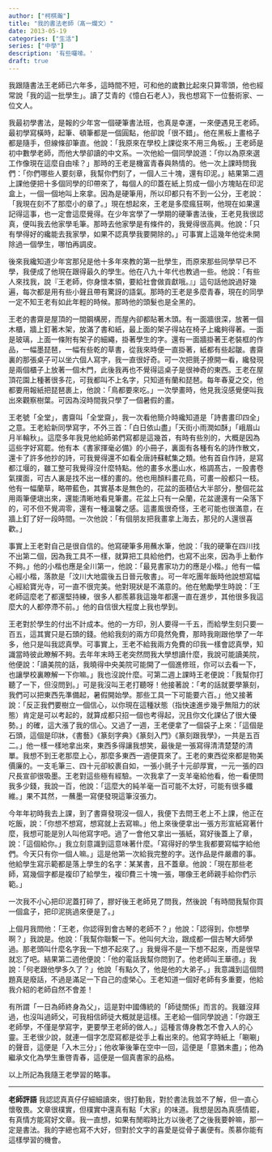 ```yaml
---
author: ["柯棋瀚"]
title: "我的書法老師（髙一爛文）"
date: 2013-05-19
categories: ["生活"]
series: ["中學"]
description: '有些囉嗦。'
draft: true
---
```


我跟隨書法王老師已六年多，這時間不短，可和他的歲數比起來只算零頭，他也經常說「我的這一批學生」。讀了艾青的《憶白石老人》，我也想寫下一位藝術家、一位文人。

我最初學書法，是報的少年宮一個硬筆書法班，也真是幸運，一來便遇見王老師。最初學寫橫時，起筆、頓筆都是一個圓點，他卻說「很不錯」。他在黑板上畫格子都是隨手，但線條卻筆直。他說：「我原來在學校上課從來不用三角板。」王老師是初中數學老師，而他大學卻讀的中文系。一次他給一個同學說道：「你以為原來選工作像現在這麼自由嗦？」那時的王老是機富青春與熱情的。他一次上課時問我們：「你們哪些人要刻章，我幫你們刻了，一個人三十塊，還有印泥。」結果第二週上課他便把十多個同學的印帶來了，每個人的印蓋在紙上剪成一個小方塊貼在印泥盒上，一個一個地叫上來拿。因為是硬筆用，所以印都只有不到一公分，王老說：「我現在刻不了那麼小的章了。」現在想起來，王老是多麼瘋狂啊，他現在如果還記得這事，也一定會這麼覺得。在少年宮學了一學期的硬筆書法後，王老見我很認真，便叫我去他家學毛筆。那時去他家學是有條件的，我覺得很高興。他說：「只有學得好的纔能去我家學，如果不認真學我要開除的。」可事實上這幾年他從未開除過一個學生，哪怕再調皮。

後來我纔知道少年宮那兒是他十多年來教的第一批學生，而原來那些同學早已不學，我便成了他現在跟得最久的學生。他在八九十年代也教過一些。他說：「有些人來找我，說『王老師，你身懷本領，要給社會做貢獻哦。』」這句話他說過好幾遍，每次都是用有些小聲且帶有驚訝的語氣。那時的王老是多麼青春，現在的同學一定不知王老有如此年輕的時候。那時他的頭髮也是全黑的。

王老的書齋是屋頂的一間鋼構房，而屋內卻都貼著木頭。有一面牆很深，放著一個木櫃，牆上釘著木架，放滿了書和紙，最上面的架子得站在椅子上纔夠得著。一面是玻璃，上面一條附有架子的細繩，掛著學生的字。還有一面牆掛著王老裝框的作品，一幅墨琵琶，一幅有些乾的草書，從我來時便一直掛著，紙都有些起皺。書齋裏的那張桌子可以坐六個人寫字，我一直很好奇。可一次把氈子撩開一看，纔發現是兩個櫃子上放著一個木門，此後我再也不覺得這桌子是很神奇的東西。王老在屋頂花園上種著很多花，可我都叫不上名字，只知道有蘭和琵琶。每年春夏之交，他都要用報紙把琵琶裹上，他說：「鳥都要來吃。」一次學畫時，他見我沒感覺便叫我出來觀察樹葉。可因為沒時間我只學了一個暑假的畫。

王老號「全堂」，書齋叫「全堂齋」，我一次看他簡介時纔知道是「詩書畫印四全」之意。王老給新同學寫字，不外三首：「白日依山盡」「天街小雨潤如酥」「峨眉山月半輪秋」。這麼多年我見他給師弟們寫都是這幾首，有時有些別的，大概是因為這些字好寫罷。他有本《書家揮毫必備》的小冊子，裏面有各種有名的詩作散文，還卡了許多他抄的詩，可我覺得還不如看全唐詩蘇軾集之類。他有首自作詩，是寫都江堰的，雖工整可我覺得沒什麼特點。他的畫多水墨山水，格調髙古，一股書卷氣撲面，可古人裏是找不出一樣的畫的。他也用顏料畫花鳥，可畫一般都只一枝。他有一幅蘭草，略帶藍色，其實基本是無色的，花盆的面積佔大半部分，整個花盆用兩筆便塡出來，還能清晰地看見筆畫。花盆上只有一朵蘭，花盆邊還有一朵落下的，可不但不覺凋零，還有一種溫馨之感。這畫風很奇怪，王老可能也很滿意，在牆上釘了好一段時間。一次他說：「有個朋友把我畫拿上海去，那兒的人還很喜歡。」

事實上王老對自己是很自信的。他寫硬筆多用蘸水筆，他說：「我的硬筆在四川找不出第二個，因為我工具不一樣，就算把工具給他們，也寫不出來，因為手上動作不夠。」他的小楷也應是全川第一，他說：「最見書家功力的應是小楷。」他有一幅心經小楷，落款是「汶川大地震後五日晉元敬書」。可一年吃團年飯時他說想寫幅心經給寶光寺，可一直不很完美。他對現狀是不滿意的。他在勉勵學生時說：「王老師這麼老了都還堅持練，很多人都羨慕我這幾年都還一直在進步，其他很多我這麼大的人都停滯不前。」他的自信很大程度上我也學到。

王老對於學生的付出不計成本。他的一方印，別人要得一千五，而給學生刻只要一百五，這其實只是石頭的錢。他給我刻的兩方印竟然免費，那時我剛跟他學了一年多，他只是叫我認真學。可事實上，王老不給我兩方免費的印我一樣會認真學，知識當時彼此瞭解不夠。去年年末時王老突然問我大學想讀什麼，我說可能讀美院，他便說：「讀美院的話，我曉得中央美院可能開了一個進修班，你可以去看一下，也讓學校裏瞭解一下你嘛。」我也沒說什麼。可第二週上課時王老便說：「我幫你打聽了一下，但沒問到。」可是我沒叫王老打聽呀！他接著說：「考的話就要學篆刻，我們可以把東西先準備起，暑假開始學。那些工具一下可能要六百。」他又接著說：「反正我們要樹立一個信心，以你現在這種狀態（指快速進步幾乎無阻力的狀態）肯定是可以考起的，就算成都只招一個也考得起，況且你文化課佔了很大優勢。」的確，這大漲了我的信心。又過了一週，王老便拿了一個袋子上來：「這個是石頭，這個是印牀，《書藝》《篆刻字典》《篆刻入門》《篆刻跟我學》，一共是五百二。」他一樣一樣地拿出來，東西多得讓我想笑，最後是一張寫得清清楚楚的清單。我想不到王老那麼上心，那麼多東西一週便買來了。王老的東西從來都是物美價廉的。一支毛筆三、四十元卻絞裹自如，一張小氈子十元卻厚實，一元一張的四尺長宣卻很吸墨。王老對這些極有經驗。一次我拿了一支羊毫給他看，他一看便問我多少錢，我說一百，他說：「這麼大的純羊毫一百可能不太好，可能有很多纖維。」果不其然，一蘸墨一寫便發現這筆沒張力。

今年年初時我去上課，到了書齋發現沒一個人，我便下去問王老上不上課，他正在吃飯，說：「你想不想寫，想寫就上去寫嘛。」他上來後便拿出一張方形宣紙寫著什麼，我想可能是別人叫他寫字吧。過了一會他又拿出一張紙，寫好後蓋上了章，說：「這個給你。」我立刻意識到這意味著什麼。「寫得好的學生我都要寫幅字給他們。今天只有你一個人嘛。」這是他第一次給我完整的字。送作品是件嚴肅的事。他給學生寫示範都是落上學生的名字：某某書，且不蓋章。他說：「現在那些老師，寫幾個字都是複印了給學生，複印費三十塊一張，哪像王老師親手給你們示範。」

一次我不小心把印泥蓋打碎了，膠好後王老師見了問我，然後說「有時間我幫你買一個盒子，把印泥挑過來便是了。」

上個月我問他：「王老，你認得到會古琴的老師不？」他說：「認得到，你想學啊？」我說是。他說：「我幫你聯繫一下。他叫何大治，跟成都一個古琴大師學過。那老頭叫什麼名字我一下想不起來了。」我覺得不是一下想不起來，而是很早就忘了吧。結果第二週他便說：「他的電話我幫你問到了。他老師叫王華德。」我說：「何老跟他學多久了？」他說「有點久了，他是他的大弟子。」我意識到這個問題真是廢話，不過是滿足一下自己的虛榮心。王老知道一個好老師有多重要，他給我介紹的老師自然不會差！

有所謂「一日為師終身為父」，這是對中國傳統的「師徒關係」而言的。我雖沒拜過，也沒叫過師父，可我相信師徒大概就是這樣。王老給一個同學說過：「你跟王老師學，不僅是學寫字，更要學王老師的做人。」這種言傳身教怎不會入人的心靈。王老很少說，就連一個字怎麼寫都是從手上看出來的。他寫字時紙上「唰唰」的聲音，這便是「入木三分」；他收筆後筆在空中一回，這便是「意猶未盡」；他為繼承文化為學生重啓青春，這便是一個真書家的品格。

以上所記為我隨王老學習的略事。

---

**老師評語** 我認認真真仔仔細細讀來，很打動我，對於書法我並不了解，但一直心懷敬畏。文章很樸實，但樸實中還真有點「大家」的味道。我想是因為真感情罷，有真情方能寫好文章。我一直想，如果有閒暇時比方以後老了之後我要幹嘛，那一定是書法。我的字總也寫不大好，但對於文字的喜愛是從骨子裏便有。羨慕你能有這樣學習的機會。